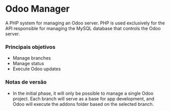 # Odoo Manager

A PHP system for managing an Odoo server. PHP is used exclusively for the API responsible for managing the MySQL database that controls the Odoo server.

### Principais objetivos
+ Manage branches
+ Manage status
+ Execute Odoo updates

### Notas de versão
+ In the initial phase, it will only be possible to manage a single Odoo project. Each branch will serve as a base for app development, and Odoo will execute the addons folder based on the selected branch.